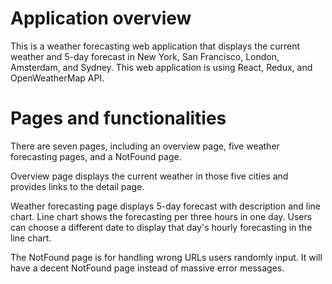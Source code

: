 # Application overview
This is a weather forecasting web application that displays the current weather and 5-day forecast in New York, San Francisco, London, Amsterdam, and Sydney. This web application is using React, Redux, and OpenWeatherMap API. 

# Pages and functionalities
There are seven pages, including an overview page, five weather forecasting pages, and a NotFound page.

Overview page displays the current weather in those five cities and provides links to the detail page.

Weather forecasting page displays 5-day forecast with description and line chart. Line chart shows the forecasting per three hours in one day. Users can choose a different date to display that day's hourly forecasting in the line chart.

The NotFound page is for handling wrong URLs users randomly input. It will have a decent NotFound page instead of massive error messages.

